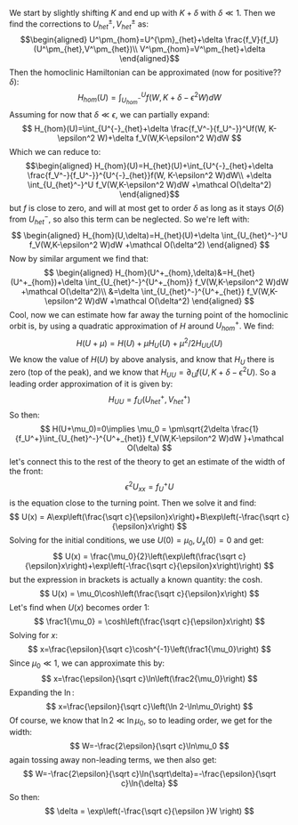 We start by slightly shifting $K$ and end up with $K+\delta$ with $\delta\ll 1$. Then we find the corrections to $U^\pm_{het},V^\pm_{het}$ as:
$$\begin{aligned}
U^\pm_{hom}=U^{\pm}_{het}+\delta \frac{f_V}{f_U}(U^\pm_{het},V^\pm_{het})\\
V^\pm_{hom}=V^\pm_{het}+\delta
\end{aligned}$$
Then the homoclinic Hamiltonian can be approximated (now for positive?? $\delta$):
$$
H_{hom}(U)=\int_{U^-_{hom}}^Uf(W, K+\delta-\epsilon^2 W)dW 
$$
Assuming for now that $\delta\ll \epsilon$, we can partially expand:
$$
H_{hom}(U)=\int_{U^{-}_{het}+\delta \frac{f_V^-}{f_U^-}}^Uf(W, K-\epsilon^2 W)+\delta f_V(W,K-\epsilon^2 W)dW 
$$
Which we can reduce to:
$$\begin{aligned}
H_{hom}(U)=H_{het}(U)+\int_{U^{-}_{het}+\delta \frac{f_V^-}{f_U^-}}^{U^{-}_{het}}f(W, K-\epsilon^2 W)dW\\
+\delta \int_{U_{het}^-}^U f_V(W,K-\epsilon^2 W)dW +\mathcal O(\delta^2)
\end{aligned}$$
but $f$ is close to zero, and will at most get to order $\delta$ as long as it stays $O(\delta)$ from $U_{het}^-$, so also this term can be neglected. So we're left with:
$$
\begin{aligned}
H_{hom}(U,\delta)=H_{het}(U)+\delta \int_{U_{het}^-}^U f_V(W,K-\epsilon^2 W)dW +\mathcal O(\delta^2)
\end{aligned}
$$
Now by similar argument we find that:
$$
\begin{aligned}
H_{hom}(U^+_{hom},\delta)&=H_{het}(U^+_{hom})+\delta \int_{U_{het}^-}^{U^+_{hom}} f_V(W,K-\epsilon^2 W)dW +\mathcal O(\delta^2)\\
&=\delta \int_{U_{het}^-}^{U^+_{het}} f_V(W,K-\epsilon^2 W)dW +\mathcal O(\delta^2)
\end{aligned}
$$
Cool, now we can estimate how far away the turning point of the homoclinic orbit is, by using a quadratic approximation of $H$ around $U^+_{hom}$. We find:
$$
H(U+\mu) = H(U)+\mu H_U(U)+\mu^2/2 H_{UU}(U)
$$
We know the value of $H(U)$ by above analysis, and know that $H_U$ there is zero (top of the peak), and we know that $H_{UU}=\partial_U f(U,K+\delta-\epsilon^2 U)$. So a leading order approximation of it is given by:
$$
H_{UU}=f_U(U^+_{het},V^+_{het})
$$
So then:
$$
H(U+\mu_0)=0\implies \mu_0 = \pm\sqrt{2\delta \frac{1}{f_U^+}\int_{U_{het}^-}^{U^+_{het}} f_V(W,K-\epsilon^2 W)dW }+\mathcal O(\delta)
$$
let's connect this to the rest of the theory to get an estimate of the width of the front:
$$
\epsilon^2 U_{xx}=f_U^+U
$$
is the equation close to the turning point. Then we solve it and find:
$$
U(x) = A\exp\left(\frac{\sqrt c}{\epsilon}x\right)+B\exp\left(-\frac{\sqrt c}{\epsilon}x\right)
$$
Solving for the initial conditions, we use $U(0)=\mu_0,U_x(0)=0$ and get:
$$
U(x) = \frac{\mu_0}{2}\left(\exp\left(\frac{\sqrt c}{\epsilon}x\right)+\exp\left(-\frac{\sqrt c}{\epsilon}x\right)\right)
$$
but the expression in brackets is actually a known quantity: the cosh. 
$$
U(x) = \mu_0\cosh\left(\frac{\sqrt c}{\epsilon}x\right)
$$
Let's find when $U(x)$ becomes order 1:
$$
\frac1{\mu_0} = \cosh\left(\frac{\sqrt c}{\epsilon}x\right)
$$
Solving for $x$:
$$
x=\frac{\epsilon}{\sqrt c}\cosh^{-1}\left(\frac1{\mu_0}\right)
$$
Since $\mu_0\ll 1$, we can approximate this by:
$$
x=\frac{\epsilon}{\sqrt c}\ln\left(\frac2{\mu_0}\right)
$$
Expanding the $\ln$:
$$
x=\frac{\epsilon}{\sqrt c}\left(\ln 2-\ln\mu_0\right)
$$
Of course, we know that $\ln 2\ll\ln\mu_0$, so to leading order, we get for the width:
$$
W=-\frac{2\epsilon}{\sqrt c}\ln\mu_0
$$
again tossing away non-leading terms, we then also get:
$$
W=-\frac{2\epsilon}{\sqrt c}\ln{\sqrt\delta}=-\frac{\epsilon}{\sqrt c}\ln{\delta}
$$
So then:
$$
\delta = \exp\left(-\frac{\sqrt c}{\epsilon }W \right)
$$
